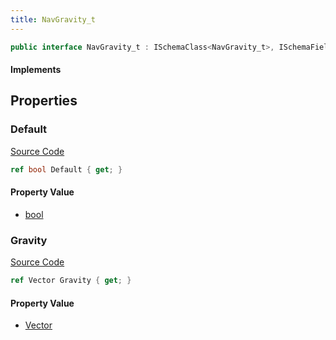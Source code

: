 ```yaml
---
title: NavGravity_t
---
```


```csharp
public interface NavGravity_t : ISchemaClass<NavGravity_t>, ISchemaField, ISchemaClass, INativeHandle
```

#### Implements

## Properties

### Default

[Source Code](https://github.com/swiftly-solution/swiftlys2/blob/beta/managed/src/SwiftlyS2.Generated/Schemas/Interfaces/NavGravity_t.cs#L18)

```csharp
ref bool Default { get; }
```

#### Property Value

- [bool](https://learn.microsoft.com/dotnet/api/system.boolean)

### Gravity

[Source Code](https://github.com/swiftly-solution/swiftlys2/blob/beta/managed/src/SwiftlyS2.Generated/Schemas/Interfaces/NavGravity_t.cs#L16)

```csharp
ref Vector Gravity { get; }
```

#### Property Value

- [Vector](/docs/api/shared/natives/vector)

